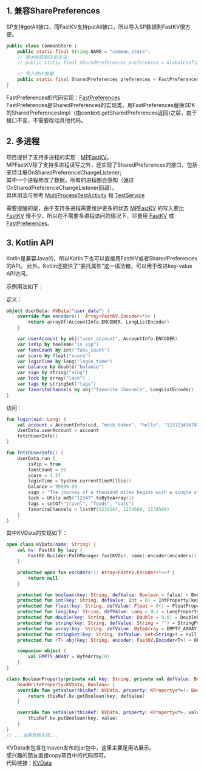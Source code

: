 ## 1. 兼容SharePreferences

SP支持getAll接口，而FastKV支持putAll接口，所以导入SP数据到FastKV很方便。

```java
public class CommonStore {
    public static final String NAME = "common_store";
    // 原本的获取SP的方法
    // public static final SharedPreferences preferences = GlobalConfig.appContext.getSharedPreferences(NAME, Context.MODE_PRIVATE);

    // 导入原SP数据
    public static final SharedPreferences preferences = FastPreferences.adapt(GlobalConfig.appContext, NAME);
}
```

FastPreferences的代码实现：[FastPreferences](https://github.com/BillyWei01/FastKV/blob/main/FastKVDemo/fastkv/src/main/java/io/fastkv/FastPreferences.java) <br>
FastPreferences是SharedPreferences的实现类，用FastPreferences替换SDK的SharedPreferencesImpl（由context.getSharedPreferences返回)之后，由于接口不变，不需要改动其他代码。<br>

## 2. 多进程
项目提供了支持多进程的实现：[MPFastKV](https://github.com/BillyWei01/FastKV/blob/main/FastKVDemo/fastkv/src/main/java/io/fastkv/MPFastKV.java)。<br>
MPFastKV除了支持多进程读写之外，还实现了SharedPreferences的接口，包括支持注册OnSharedPreferenceChangeListener;<br>
其中一个进程修改了数据，所有的进程都会感知（通过OnSharedPreferenceChangeListener回调）。<br>
具体用法可参考 [MultiProcessTestActivity](https://github.com/BillyWei01/FastKV/blob/main/FastKVDemo/app/src/main/java/io/fastkv/fastkvdemo/MultiProcessTestActivity.kt) 和 [TestService](https://github.com/BillyWei01/FastKV/blob/main/FastKVDemo/app/src/main/java/io/fastkv/fastkvdemo/TestService.kt)

需要提醒的是，由于支持多进程需要维护更多的状态 [MPFastKV](https://github.com/BillyWei01/FastKV/blob/main/FastKVDemo/fastkv/src/main/java/io/fastkv/MPFastKV.java) 的写入要比 [FastKV](https://github.com/BillyWei01/FastKV/blob/main/FastKVDemo/fastkv/src/main/java/io/fastkv/FastKV.java) 慢不少，所以在不需要多进程访问的情况下，尽量用 [FastKV](https://github.com/BillyWei01/FastKV/blob/main/FastKVDemo/fastkv/src/main/java/io/fastkv/FastKV.java) 或 [FastPreferences](https://github.com/BillyWei01/FastKV/blob/main/FastKVDemo/fastkv/src/main/java/io/fastkv/FastPreferences.java)。


## 3. Kotlin API
Kotlin是兼容Java的，所以Kotlin下也可以直接用FastKV或者SharedPreferences的API。
此外，Kotlin还提供了“委托属性”这一语法糖，可以用于改进key-value API访问。

示例用法如下：

定义：
```kotlin
object UserData: KVData("user_data") {
    override fun encoders(): Array<FastKV.Encoder<*>> {
        return arrayOf(AccountInfo.ENCODER, LongListEncoder)
    }

    var userAccount by obj("user_account", AccountInfo.ENCODER)
    var isVip by boolean("is_vip")
    var fansCount by int("fans_count")
    var score by float("score")
    var loginTime by long("login_time")
    var balance by double("balance")
    var sign by string("sing")
    var lock by array("lock")
    var tags by stringSet("tags")
    var favoriteChannels by obj("favorite_channels", LongListEncoder)
}
```

访问：
```kotlin
fun login(uid: Long) {
    val account = AccountInfo(uid, "mock token", "hello", "12312345678", "foo@gmail.com")
    UserData.userAccount = account
    fetchUserInfo()
}

fun fetchUserInfo() {
    UserData.run {
        isVip = true
        fansCount = 99
        score = 4.5f
        loginTime = System.currentTimeMillis()
        balance = 99999.99
        sign = "The journey of a thousand miles begins with a single step."
        lock = Utils.md5("12347".toByteArray())
        tags = setOf("travel", "foods", "cats")
        favoriteChannels = listOf(1234567, 1234568, 2134569)
    }
}
```

其中KVData的实现如下：

```kotlin
open class KVData(name: String) {
    val kv: FastKV by lazy {
        FastKV.Builder(PathManager.fastKVDir, name).encoder(encoders()).build()
    }

    protected open fun encoders(): Array<FastKV.Encoder<*>>? {
        return null
    }

    protected fun boolean(key: String, defValue: Boolean = false) = BooleanProperty(key, defValue)
    protected fun int(key: String, defValue: Int = 0) = IntProperty(key, defValue)
    protected fun float(key: String, defValue: Float = 0f) = FloatProperty(key, defValue)
    protected fun long(key: String, defValue: Long = 0L) = LongProperty(key, defValue)
    protected fun double(key: String, defValue: Double = 0.0) = DoubleProperty(key, defValue)
    protected fun string(key: String, defValue: String = "") = StringProperty(key, defValue)
    protected fun array(key: String, defValue: ByteArray = EMPTY_ARRAY) = ArrayProperty(key, defValue)
    protected fun stringSet(key: String, defValue: Set<String>? = null) = StringSetProperty(key, defValue)
    protected fun <T> obj(key: String, encoder: FastKV.Encoder<T>) = ObjectProperty(key, encoder)

    companion object {
        val EMPTY_ARRAY = ByteArray(0)
    }
}

class BooleanProperty(private val key: String, private val defValue: Boolean) :
    ReadWriteProperty<KVData, Boolean> {
    override fun getValue(thisRef: KVData, property: KProperty<*>): Boolean {
        return thisRef.kv.getBoolean(key, defValue)
    }

    override fun setValue(thisRef: KVData, property: KProperty<*>, value: Boolean) {
        thisRef.kv.putBoolean(key, value)
    }
}
// ...省略其他实现...
```

KVData未包含在maven发布的jar包中，这里主要是用法展示。<br>
感兴趣的朋友直接copy项目中的代码即可。<br>
代码链接：[KVData](https://github.com/BillyWei01/FastKV/blob/main/FastKVDemo/app/src/main/java/io/fastkv/fastkvdemo/fastkv/KVData.kt)







